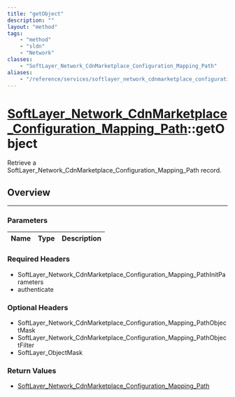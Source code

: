 ```yaml
---
title: "getObject"
description: ""
layout: "method"
tags:
    - "method"
    - "sldn"
    - "Network"
classes:
    - "SoftLayer_Network_CdnMarketplace_Configuration_Mapping_Path"
aliases:
    - "/reference/services/softlayer_network_cdnmarketplace_configuration_mapping_path/getObject"
---
```

# [SoftLayer_Network_CdnMarketplace_Configuration_Mapping_Path](/reference/services/SoftLayer_Network_CdnMarketplace_Configuration_Mapping_Path)::getObject

Retrieve a SoftLayer_Network_CdnMarketplace_Configuration_Mapping_Path record.


## Overview 


-----

### Parameters 
|Name | Type | Description |
| --- | --- | --- |


### Required Headers
* SoftLayer_Network_CdnMarketplace_Configuration_Mapping_PathInitParameters
* authenticate


### Optional Headers
* SoftLayer_Network_CdnMarketplace_Configuration_Mapping_PathObjectMask
* SoftLayer_Network_CdnMarketplace_Configuration_Mapping_PathObjectFilter
* SoftLayer_ObjectMask

### Return Values
* <a href='/reference/datatypes/SoftLayer_Network_CdnMarketplace_Configuration_Mapping_Path'>SoftLayer_Network_CdnMarketplace_Configuration_Mapping_Path </a>




